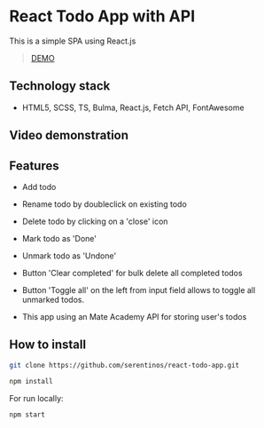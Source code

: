 # React Todo App with API

This is a simple SPA using React.js

> [DEMO](https://serentinos.github.io/react-todo-app/)

## Technology stack
- HTML5, SCSS, TS, Bulma, React.js, Fetch API, FontAwesome

## Video demonstration

## Features

- Add todo
- Rename todo by doubleclick on existing todo
- Delete todo by clicking on a 'close' icon
- Mark todo as 'Done'
- Unmark todo as 'Undone'
- Button 'Clear completed' for bulk delete all completed todos
- Button 'Toggle all' on the left from input field allows to toggle all unmarked todos.

- This app using an Mate Academy API for storing user's todos

## How to install

```bash
git clone https://github.com/serentinos/react-todo-app.git
```
```bash
npm install
```

For run locally:

```bash
npm start
```

